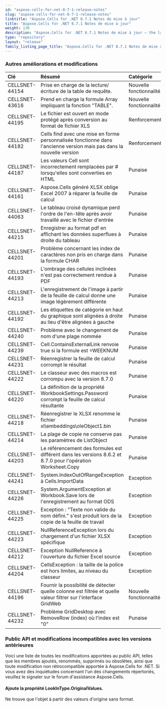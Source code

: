 ```yaml
---
id: "aspose-cells-for-net-8-7-1-release-notes"
slug: "aspose-cells-for-net-8-7-1-release-notes"
linktitle: "Aspose.Cells for .NET 8.7.1 Notes de mise à jour"
title: "Aspose.Cells for .NET 8.7.1 Notes de mise à jour"
weight: 130
description: "Aspose.Cells for .NET 8.7.1 Notes de mise à jour – the latest updates and fixes."
type: "repository"
layout: "release"
family_listing_page_title: "Aspose.Cells for .NET 8.7.1 Notes de mise à jour"
---
```

### **Autres améliorations et modifications**

|**Clé** |**Résumé** |**Catégorie** |
|:- |:- |:- |
|CELLSNET-44154 |Prise en charge de la lecture/écriture de la table de requête.|Nouvelle fonctionnalité|
|CELLSNET-43616 | Prend en charge la formule Array impliquant la fonction "TABLE".|Nouvelle fonctionnalité|
|CELLSNET-44195 | Le fichier est ouvert en mode protégé après conversion au format de fichier XLS| Renforcement|
|CELLSNET-44182 | Cells find avec une mise en forme personnalisée fonctionne dans l'ancienne version mais pas dans la nouvelle version| Renforcement|
|CELLSNET-44187 | Les valeurs Cell sont incorrectement remplacées par # lorsqu'elles sont converties en HTML| Punaise|
|CELLSNET-44161 | Aspose.Cells généré XLSX oblige Excel 2007 à réparer la feuille de calcul| Punaise|
|CELLSNET-44063 | Le tableau croisé dynamique perd l'ordre de l'en-tête après avoir travaillé avec le fichier d'entrée| Punaise|
|CELLSNET-44215 | Enregistrer au format pdf en affichant les données superflues à droite du tableau| Punaise|
|CELLSNET-44201 | Problème concernant les index de caractères non pris en charge dans la formule CHAR| Punaise|
|CELLSNET-44193 | L'ombrage des cellules inclinées n'est pas correctement rendue à PDF| Punaise|
|CELLSNET-44213 | L'enregistrement de l'image à partir de la feuille de calcul donne une image légèrement différente| Punaise|
|CELLSNET-44192 | Les étiquettes de catégorie en haut du graphique sont alignées à droite au lieu d'être alignées à gauche| Punaise|
|CELLSNET-44240 | Problème avec le changement de nom d'une plage nommée| Punaise|
|CELLSNET-44239 | Cell.ContainsExternalLink renvoie true si la formule est =WEEKNUM| Punaise|
|CELLSNET-44231 |Réenregistrer la feuille de calcul corrompt le résultat| Punaise|
|CELLSNET-44222 | Le classeur avec des macros est corrompu avec la version 8.7.0| Punaise|
|CELLSNET-44220 | La définition de la propriété WorkbookSettings.Password corrompt la feuille de calcul résultante| Punaise|
|CELLSNET-44218 | Réenregistrer le XLSX renomme le fichier xl\embeddings\oleObject1.bin| Punaise|
|CELLSNET-44214 | La plage de copie ne conserve pas les paramètres de ListObject| Punaise|
|CELLSNET-44203 | Le référencement des formules est différent dans les versions 8.6.2 et 8.7.0 pour l'opération Worksheet.Copy| Punaise|
|CELLSNET-44241 | System.IndexOutOfRangeException à Cells.ImportData| Exception|
|CELLSNET-44226 | System.ArgumentException at Workbook.Save lors de l'enregistrement au format ODS| Exception|
|CELLSNET-44225 | Exception : "Texte non valide du nom défini." s'est produit lors de la copie de la feuille de travail| Exception|
|CELLSNET-44223 | NullReferenceException lors du chargement d'un fichier XLSX spécifique| Exception|
|CELLSNET-44212 | Exception NullReference à l'ouverture du fichier Excel source| Exception|
|CELLSNET-44204 | CellsException : la taille de la police est hors limites, au niveau du classeur| Exception|
|CELLSNET-44196 | Fournir la possibilité de détecter quelle colonne est filtrée et quelle valeur filtrer sur l'interface GridWeb|Nouvelle fonctionnalité|
|CELLSNET-44232 |Problème GridDesktop avec RemoveRow (index) où l'index est "0"| Punaise|
### **Public API et modifications incompatibles avec les versions antérieures**
Voici une liste de toutes les modifications apportées au public API, telles que les membres ajoutés, renommés, supprimés ou obsolètes, ainsi que toute modification non rétrocompatible apportée à Aspose.Cells for .NET. Si vous avez des inquiétudes concernant l'un des changements répertoriés, veuillez le signaler sur le forum d'assistance Aspose.Cells.
#### **Ajoute la propriété LookInType.OriginalValues.**
Ne trouve que l'objet à partir des valeurs d'origine sans format.
